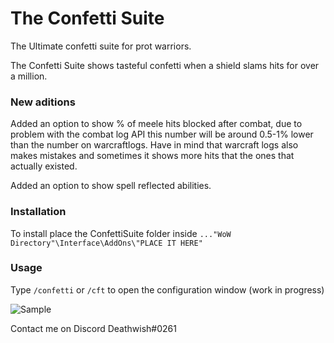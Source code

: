 # The Confetti Suite

The Ultimate confetti suite for prot warriors.

The Confetti Suite shows tasteful confetti when a shield slams hits for over a million.

### New aditions

Added an option to show % of meele hits blocked after combat, due to problem with the combat log API this number will be around 0.5-1% lower than the number on warcraftlogs. Have in mind that warcraft logs also makes mistakes and sometimes it shows more hits that the ones that actually existed.

Added an option to show spell reflected abilities.

### Installation

To install place the ConfettiSuite folder inside 
`..."WoW Directory"\Interface\AddOns\"PLACE IT HERE"`

### Usage

Type `/confetti` or `/cft` to open the configuration window (work in progress)

![Sample](http://i.imgur.com/qZIiyOm.jpg)
<!-- http://imgur.com/a/MUtRs -->
Contact me on Discord Deathwish#0261
